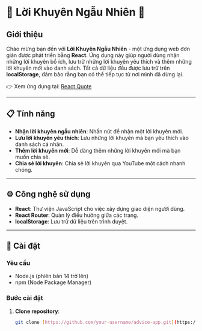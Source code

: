 # 🌟 Lời Khuyên Ngẫu Nhiên 🌟

## Giới thiệu

Chào mừng bạn đến với **Lời Khuyên Ngẫu Nhiên** - một ứng dụng web đơn giản được phát triển bằng **React**. Ứng dụng này giúp người dùng nhận những lời khuyên bổ ích, lưu trữ những lời khuyên yêu thích và thêm những lời khuyên mới vào danh sách. Tất cả dữ liệu đều được lưu trữ trên **localStorage**, đảm bảo rằng bạn có thể tiếp tục từ nơi mình đã dừng lại.

👉 Xem ứng dụng tại: [React Quote](https://react-quote-zt12.vercel.app/)

---

## 📋 Tính năng

- **Nhận lời khuyên ngẫu nhiên**: Nhấn nút để nhận một lời khuyên mới.
- **Lưu lời khuyên yêu thích**: Lưu những lời khuyên mà bạn yêu thích vào danh sách cá nhân.
- **Thêm lời khuyên mới**: Dễ dàng thêm những lời khuyên mới mà bạn muốn chia sẻ.
- **Chia sẻ lời khuyên**: Chia sẻ lời khuyên qua YouTube một cách nhanh chóng.

---

## ⚙️ Công nghệ sử dụng

- **React**: Thư viện JavaScript cho việc xây dựng giao diện người dùng.
- **React Router**: Quản lý điều hướng giữa các trang.
- **localStorage**: Lưu trữ dữ liệu trên trình duyệt.

---

## 🚀 Cài đặt

### Yêu cầu

- Node.js (phiên bản 14 trở lên)
- npm (Node Package Manager)

### Bước cài đặt

1. **Clone repository**:

   ```bash
   git clone [https://github.com/your-username/advice-app.git](https://github.com/morningcoder24/React-Quote.git)
